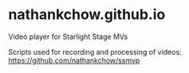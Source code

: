 # nathankchow.github.io
Video player for Starlight Stage MVs

Scripts used for recording and processing of videos: https://github.com/nathankchow/ssmvp
